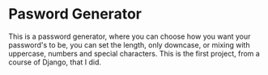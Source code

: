 # Pasword Generator
This is a password generator, where you can choose how you want your password's to be, you can set the length, only downcase, or mixing with uppercase, numbers and special characters.
This is the first project, from a course of Django, that I did.
